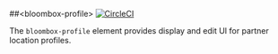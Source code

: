 
##&lt;bloombox-profile&gt;  [![CircleCI](https://circleci.com/gh/Bloombox/bloombox-profile.svg?style=svg&circle-token=8f79daf7eef77f38bf2683d86680d55b9456c33a)](https://circleci.com/gh/Bloombox/bloombox-profile)

The `bloombox-profile` element provides display and edit UI for partner location profiles.
